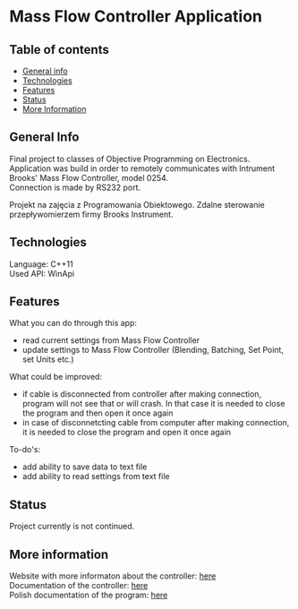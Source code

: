 # Mass Flow Controller Application

## Table of contents
* [General info](#general-info)
* [Technologies](#technologies)
* [Features](#features)
* [Status](#status)
* [More Information](#more-information)

## General Info
Final project to classes of Objective Programming on Electronics.   
Application was build in order to remotely communicates with Intrument Brooks' Mass Flow Controller, model 0254.   
Connection is made by RS232 port.

Projekt na zajęcia z Programowania Obiektowego. Zdalne sterowanie przepływomierzem firmy Brooks Instrument.

## Technologies
Language: C++11    
Used API: WinApi

## Features
What you can do through this app:   
* read current settings from Mass Flow Controller
* update settings to Mass Flow Controller (Blending, Batching, Set Point, set Units etc.)

What could be improved:   
* if cable is disconnected from controller after making connection, program will not see that or will crash. In that case it is needed to close the program and then open it once again
* in case of disconnetcting cable from computer after making connection, it is needed to close the program and open it once again

To-do's:    
* add ability to save data to text file
* add ability to read settings from text file

## Status
Project currently is not continued.

## More information

Website with more informaton about the controller: [here](https://www.brooksinstrument.com/en/products/accessories-software/secondary-electronics/0250-power-supply "Brooks Instruments Website")    
Documentation of the controller: [here](../master/PO_dokumenacja_sprzetu.pdf)   
Polish documentation of the program: [here](../master/Dokumentacja_PO.pdf)   
